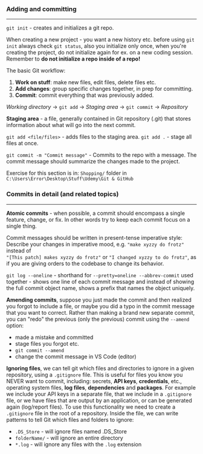 ### Adding and committing
---
`git init` - creates and initializes a git repo.

When creating a new project - you want a new history etc. before using `git init` always check `git status`, also you initialize only once, when you're creating the project, do not initialize again for ex. on a new coding session. Remember to **do not initialize a repo inside of a repo!**

The basic Git workflow:
1. **Work on stuff**: make new files, edit files, delete files etc.
2. **Add changes**: group specific changes together, in prep for committing.
3. **Commit**: commit everything that was previously added.

*Working directory* -> `git add` -> *Staging area* -> `git commit` -> *Repository*

**Staging area** - a file, generally contained in Git repository (.git) that stores information about what will go into the next commit.

`git add <file/files>` - adds files to the staging area.
`git add .` - stage all files at once.

`git commit -m "Commit message"` - Commits to the repo with a message. The commit message should summarize the changes made to the project.

Exercise for this section is in:
`Shopping/` folder in `C:\Users\Error\Desktop\Stuff\Udemy\Git & GitHub`

### Commits in detail (and related topics)
----------------------------------------------------
**Atomic commits** - when possible, a commit should encompass a single feature, change, or fix. In other words try to keep each commit focus on a single thing.

Commit messages should be written in present-tense imperative style: 
Describe your changes in imperative mood, e.g. `"make xyzzy do frotz"` instead of  
`"[This patch] makes xyzzy do frotz"` or `"I changed xyzzy to do frotz"`, as if you are giving orders to the codebase to change its behavior.

`git log --oneline` - shorthand for `--pretty=oneline --abbrev-commit` used together - shows one line of each commit message and instead of showing the full commit object name, shows a prefix that names the object uniquely.

**Amending commits**, suppose you just made the commit and then realized you forgot to include a file, or maybe you did a typo in the commit message that you want to correct.
Rather than making a brand new separate commit, you can "redo" the previous (only the previous) commit using the `--amend` option:
- made a mistake and committed
- stage files you forgot etc.
- `git commit --amend`
- change the commit message in VS Code (editor)

**Ignoring files**, we can tell git which files and directories to ignore in a given repository, using a `.gitignore` file. This is useful for files you know you NEVER want to commit, including: secrets, **API keys**, **credentials**, etc., operating system files, **log files**, **dependencies** and **packages**. For example we include your API keys in a separate file, that we include in a `.gitignore` file, or we have files that are output by an application, or can be generated again (log/report files).
To use this functionality we need to create a `.gitignore` file in the root of a repository. Inside the file, we can write patterns to tell Git which files and folders to ignore:
- `.DS_Store` - will ignore files named .DS_Store
- `folderName/` - will ignore an entire directory
- `*.log` - will ignore any files with the `.log` extension